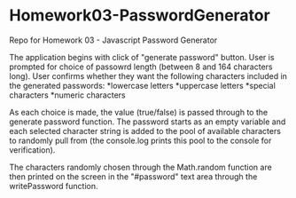 # Homework03-PasswordGenerator
Repo for Homework 03 - Javascript Password Generator

The application begins with click of "generate password" button.
User is prompted for choice of passowrd length (between 8 and 164 characters long).
User confirms whether they want the following characters included in the generated passwords:
    *lowercase letters
    *uppercase letters
    *special characters
    *numeric characters

As each choice is made, the value (true/false) is passed through to the generate password function. The password starts as an empty variable and each selected character string is added to the pool of available characters to randomly pull from (the console.log prints this pool to the console for verification).

The characters randomly chosen through the Math.random function are then printed on the screen in the "#password" text area through the writePassword function.